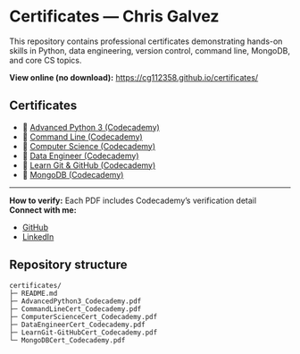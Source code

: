 # Certificates — Chris Galvez

This repository contains professional certificates demonstrating hands-on skills in Python, data engineering, version control, command line, MongoDB, and core CS topics.

**View online (no download):** https://cg112358.github.io/certificates/

## Certificates
- 📄 [Advanced Python 3 (Codecademy)](https://raw.githubusercontent.com/cg112358/certificates/main/AdvancedPython3_Codecademy.pdf)
- 📄 [Command Line (Codecademy)](https://raw.githubusercontent.com/cg112358/certificates/main/CommandLineCert_Codecademy.pdf)
- 📄 [Computer Science (Codecademy)](https://raw.githubusercontent.com/cg112358/certificates/main/ComputerScienceCert_Codecademy.pdf)
- 📄 [Data Engineer (Codecademy)](https://raw.githubusercontent.com/cg112358/certificates/main/DataEngineerCert_Codecademy.pdf)
- 📄 [Learn Git & GitHub (Codecademy)](https://raw.githubusercontent.com/cg112358/certificates/main/LearnGit-GitHubCert_Codecademy.pdf)
- 📄 [MongoDB (Codecademy)](https://raw.githubusercontent.com/cg112358/certificates/main/MongoDBCert_Codecademy.pdf)

---

**How to verify:** Each PDF includes Codecademy’s verification detail
**Connect with me:**
- [GitHub](https://github.com/cg112358)
- [LinkedIn](https://www.linkedin.com/in/christopher-galvez/)

## Repository structure
```text
certificates/
├─ README.md
├─ AdvancedPython3_Codecademy.pdf
├─ CommandLineCert_Codecademy.pdf
├─ ComputerScienceCert_Codecademy.pdf
├─ DataEngineerCert_Codecademy.pdf
├─ LearnGit-GitHubCert_Codecademy.pdf
└─ MongoDBCert_Codecademy.pdf
